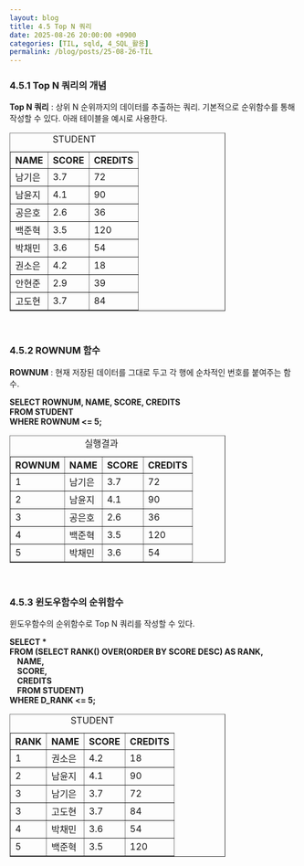 ```yaml
---
layout: blog
title: 4.5 Top N 쿼리
date: 2025-08-26 20:00:00 +0900
categories: [TIL, sqld, 4_SQL_활용]
permalink: /blog/posts/25-08-26-TIL
---
```


### 4.5.1 Top N 쿼리의 개념

**Top N 쿼리** : 상위 N 순위까지의 데이터를 추출하는 쿼리. 기본적으로 순위함수를 통해 작성할 수 있다. 아래 테이블을 예시로 사용한다.

<table style="width:75%" border="1">
  <caption>STUDENT</caption>
  <thead>
    <tr>
      <th>NAME</th>
      <th>SCORE</th>
      <th>CREDITS</th>
    </tr>
  </thead>
  <tbody>
    <tr>
      <td>남기은</td>
      <td>3.7</td>
      <td>72</td>
    </tr>
    <tr>
      <td>남윤지</td>
      <td>4.1</td>
      <td>90</td>
    </tr>
    <tr>
      <td>공은호</td>
      <td>2.6</td>
      <td>36</td>
    </tr>
    <tr>
      <td>백준혁</td>
      <td>3.5</td>
      <td>120</td>
    </tr>
    <tr>
      <td>박채민</td>
      <td>3.6</td>
      <td>54</td>
    </tr>
    <tr>
      <td>권소은</td>
      <td>4.2</td>
      <td>18</td>
    </tr>
    <tr>
      <td>안현준</td>
      <td>2.9</td>
      <td>39</td>
    </tr>
    <tr>
      <td>고도현</td>
      <td>3.7</td>
      <td>84</td>
    </tr>
  </tbody>
</table>
<br>

### 4.5.2 ROWNUM 함수

**ROWNUM** : 현재 저장된 데이터를 그대로 두고 각 행에 순차적인 번호를 붙여주는 함수.

<b>SELECT ROWNUM, NAME, SCORE, CREDITS<br>
FROM STUDENT<br>
WHERE ROWNUM <= 5;</b>

<table style="width:75%" border="1">
  <caption>실행결과</caption>
  <thead>
    <tr>
      <th>ROWNUM</th>
      <th>NAME</th>
      <th>SCORE</th>
      <th>CREDITS</th>
    </tr>
  </thead>
  <tbody>
    <tr>
      <td>1</td>
      <td>남기은</td>
      <td>3.7</td>
      <td>72</td>
    </tr>
    <tr>
      <td>2</td>
      <td>남윤지</td>
      <td>4.1</td>
      <td>90</td>
    </tr>
    <tr>
      <td>3</td>
      <td>공은호</td>
      <td>2.6</td>
      <td>36</td>
    </tr>
    <tr>
      <td>4</td>
      <td>백준혁</td>
      <td>3.5</td>
      <td>120</td>
    </tr>
    <tr>
      <td>5</td>
      <td>박채민</td>
      <td>3.6</td>
      <td>54</td>
    </tr>
  </tbody>
</table>
<br>

### 4.5.3 윈도우함수의 순위함수

윈도우함수의 순위함수로 Top N 쿼리를 작성할 수 있다.

<b>SELECT \*<br>
FROM (SELECT RANK() OVER(ORDER BY SCORE DESC) AS RANK,<br>
&nbsp;&nbsp;&nbsp;&nbsp;NAME,<br>
&nbsp;&nbsp;&nbsp;&nbsp;SCORE,<br>
&nbsp;&nbsp;&nbsp;&nbsp;CREDITS<br>
&nbsp;&nbsp;&nbsp;&nbsp;FROM STUDENT)<br>
WHERE D_RANK <= 5;</b>

<table style="width:75%" border="1">
  <caption>STUDENT</caption>
  <thead>
    <tr>
      <th>RANK</th>
      <th>NAME</th>
      <th>SCORE</th>
      <th>CREDITS</th>
    </tr>
  </thead>
  <tbody>
    <tr>
      <td>1</td>
      <td>권소은</td>
      <td>4.2</td>
      <td>18</td>
    </tr>
    <tr>
      <td>2</td>
      <td>남윤지</td>
      <td>4.1</td>
      <td>90</td>
    </tr>
    <tr>
      <td>3</td>
      <td>남기은</td>
      <td>3.7</td>
      <td>72</td>
    </tr>
    <tr>
      <td>3</td>
      <td>고도현</td>
      <td>3.7</td>
      <td>84</td>
    </tr>
    <tr>
      <td>4</td>
      <td>박채민</td>
      <td>3.6</td>
      <td>54</td>
    </tr>
    <tr>
      <td>5</td>
      <td>백준혁</td>
      <td>3.5</td>
      <td>120</td>
    </tr>
  </tbody>
</table>
